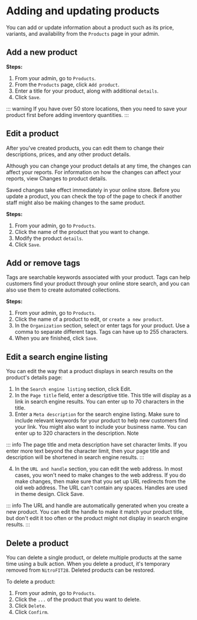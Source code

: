 #   Adding and updating products

You can add or update information about a product such as its price, variants, and availability from the `Products` page in your admin.

## Add a new product

**Steps:**

1.   From your admin, go to `Products`.
2.   From the `Products` page, click `Add product`.
3.   Enter a title for your product, along with additional `details`.
4.   Click `Save`.

::: warning
If you have over 50 store locations, then you need to save your product first before adding inventory quantities.
:::   

<!-- ## Duplicate a product
To save time when you add a new product, you can duplicate a similar product. If you want to add options to an existing product, such as color or size, then add a variant to the product instead of duplicating the product.

When you choose to duplicate an existing product, you have the option to make the following adjustments before creating the duplicate: * Set a new title. * Set the product status to `active` or `draft`. * Select which other product details to duplicate from a specific set of options.

::: warning
By default, the `active` status applies to all available sales channels. If you want the duplicated product to be active on specific sales channels, then set the product status to `draft`.
:::

All other product details except 3D models and videos are automatically copied from the original to the duplicate.

**Steps:**

1.   From your admin, go to `Products`.
2.   Click the `...` of the product that you want to delete.
3.   Click `Duplicate`.
4.   Click `Confirm`.
4.   Enter a title for the duplicate product.
5.   Optional: Select which product details to duplicate.
6.   Optional: Set the product status to `active` to publish the product on all sales channels, or keep the product status as `draft`.
7.   Click `Save` product. -->

##  Edit a product
After you've created products, you can edit them to change their descriptions, prices, and any other product details.

Although you can change your product details at any time, the changes can affect your reports. For information on how the changes can affect your reports, view Changes to product details.

Saved changes take effect immediately in your online store. Before you update a product, you can check the top of the page to check if another staff might also be making changes to the same product.

**Steps:**

1.  From your admin, go to `Products`.
2.  Click the name of the product that you want to change.
3.  Modify the product `details`.
4.  Click `Save`.

## Add or remove tags
Tags are searchable keywords associated with your product. Tags can help customers find your product through your online store search, and you can also use them to create automated collections.

**Steps:**

1.  From your admin, go to `Products`.
2.  Click the name of a product to edit, or `create a new product`.
3.  In the `Organization` section, select or enter tags for your product. Use a comma to separate different tags. Tags can have up to 255 characters.
4.  When you are finished, click `Save`.

##  Edit a search engine listing
You can edit the way that a product displays in search results on the product's details page:

1.  In the `Search engine listing` section, click Edit.
2.  In the `Page title` field, enter a descriptive title. This title will display as a link in search engine results. You can enter up to 70 characters in the title.
3.  Enter a `Meta description` for the search engine listing. Make sure to include relevant keywords for your product to help new customers find your link. You might also want to include your business name. You can enter up to 320 characters in the description.
Note

::: info
The page title and meta description have set character limits. If you enter more text beyond the character limit, then your page title and description will be shortened in search engine results.
:::

4.  In the `URL and handle` section, you can edit the web address. In most cases, you won't need to make changes to the web address. If you do make changes, then make sure that you set up URL redirects from the old web address. The URL can't contain any spaces. Handles are used in theme design.
Click Save.

::: info
The URL and handle are automatically generated when you create a new product. You can edit the handle to make it match your product title, but don't edit it too often or the product might not display in search engine results.
:::

##  Delete a product
You can delete a single product, or delete multiple products at the same time using a bulk action. When you delete a product, it's temporary removed from `NitroFIT28`. Deleted products can be restored.

To delete a product:

1.  From your admin, go to `Products`.
2.  Click the `...` of the product that you want to delete.
3.  Click `Delete`.
4.  Click `Confirm`.